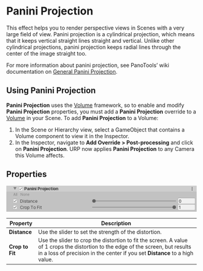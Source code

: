 # Panini Projection

This effect helps you to render perspective views in Scenes with a very large field of view. Panini projection is a cylindrical projection, which means that it keeps vertical straight lines straight and vertical. Unlike other cylindrical projections, panini projection keeps radial lines through the center of the image straight too.

For more information about panini projection, see PanoTools’ wiki documentation on [General Panini Projection](https://wiki.panotools.org/The_General_Panini_Projection).

## Using Panini Projection

**Panini Projection** uses the [Volume](Volumes.html) framework, so to enable and modify **Panini Projection** properties, you must add a **Panini Projection** override to a [Volume](Volumes.html) in your Scene. To add **Panini Projection** to a Volume:

1. In the Scene or Hierarchy view, select a GameObject that contains a Volume component to view it in the Inspector.
2. In the Inspector, navigate to **Add Override > Post-processing** and click on **Panini Projection**. URP now applies **Panini Projection** to any Camera this Volume affects.

## Properties

![](Images/Inspectors/PaniniProjection.png)

| **Property**    | **Description**                                              |
| --------------- | ------------------------------------------------------------ |
| **Distance**    | Use the slider to set the strength of the distortion.        |
| **Crop to Fit** | Use the slider to crop the distortion to fit the screen. A value of 1 crops the distortion to the edge of the screen, but results in a loss of precision in the center if you set **Distance** to a high value. |